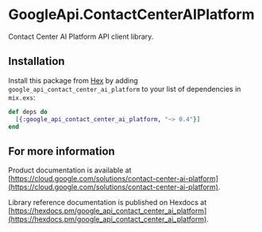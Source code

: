 # GoogleApi.ContactCenterAIPlatform

Contact Center AI Platform API client library.



## Installation

Install this package from [Hex](https://hex.pm) by adding
`google_api_contact_center_ai_platform` to your list of dependencies in `mix.exs`:

```elixir
def deps do
  [{:google_api_contact_center_ai_platform, "~> 0.4"}]
end
```

## For more information

Product documentation is available at [https://cloud.google.com/solutions/contact-center-ai-platform](https://cloud.google.com/solutions/contact-center-ai-platform).

Library reference documentation is published on Hexdocs at
[https://hexdocs.pm/google_api_contact_center_ai_platform](https://hexdocs.pm/google_api_contact_center_ai_platform).

